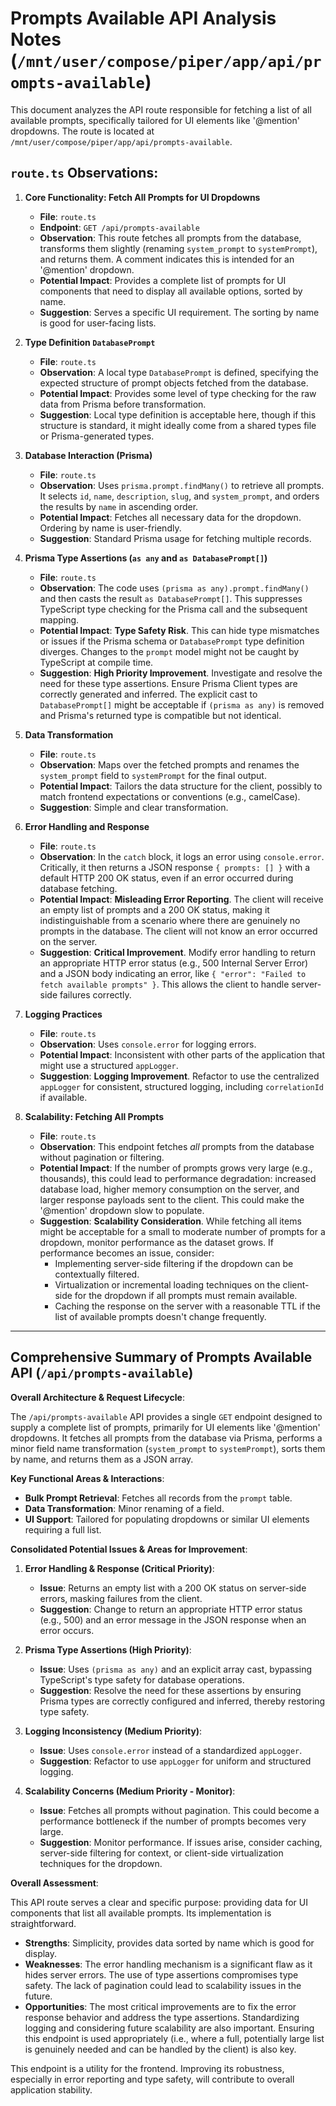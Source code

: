 # Prompts Available API Analysis Notes (`/mnt/user/compose/piper/app/api/prompts-available`)

This document analyzes the API route responsible for fetching a list of all available prompts, specifically tailored for UI elements like '@mention' dropdowns. The route is located at `/mnt/user/compose/piper/app/api/prompts-available`.

## `route.ts` Observations:

1.  **Core Functionality: Fetch All Prompts for UI Dropdowns**
    *   **File**: `route.ts`
    *   **Endpoint**: `GET /api/prompts-available`
    *   **Observation**: This route fetches all prompts from the database, transforms them slightly (renaming `system_prompt` to `systemPrompt`), and returns them. A comment indicates this is intended for an '@mention' dropdown.
    *   **Potential Impact**: Provides a complete list of prompts for UI components that need to display all available options, sorted by name.
    *   **Suggestion**: Serves a specific UI requirement. The sorting by name is good for user-facing lists.

2.  **Type Definition `DatabasePrompt`**
    *   **File**: `route.ts`
    *   **Observation**: A local type `DatabasePrompt` is defined, specifying the expected structure of prompt objects fetched from the database.
    *   **Potential Impact**: Provides some level of type checking for the raw data from Prisma before transformation.
    *   **Suggestion**: Local type definition is acceptable here, though if this structure is standard, it might ideally come from a shared types file or Prisma-generated types.

3.  **Database Interaction (Prisma)**
    *   **File**: `route.ts`
    *   **Observation**: Uses `prisma.prompt.findMany()` to retrieve all prompts. It selects `id`, `name`, `description`, `slug`, and `system_prompt`, and orders the results by `name` in ascending order.
    *   **Potential Impact**: Fetches all necessary data for the dropdown. Ordering by name is user-friendly.
    *   **Suggestion**: Standard Prisma usage for fetching multiple records.

4.  **Prisma Type Assertions (`as any` and `as DatabasePrompt[]`)**
    *   **File**: `route.ts`
    *   **Observation**: The code uses `(prisma as any).prompt.findMany()` and then casts the result `as DatabasePrompt[]`. This suppresses TypeScript type checking for the Prisma call and the subsequent mapping.
    *   **Potential Impact**: **Type Safety Risk**. This can hide type mismatches or issues if the Prisma schema or `DatabasePrompt` type definition diverges. Changes to the `prompt` model might not be caught by TypeScript at compile time.
    *   **Suggestion**: **High Priority Improvement**. Investigate and resolve the need for these type assertions. Ensure Prisma Client types are correctly generated and inferred. The explicit cast to `DatabasePrompt[]` might be acceptable if `(prisma as any)` is removed and Prisma's returned type is compatible but not identical.

5.  **Data Transformation**
    *   **File**: `route.ts`
    *   **Observation**: Maps over the fetched prompts and renames the `system_prompt` field to `systemPrompt` for the final output.
    *   **Potential Impact**: Tailors the data structure for the client, possibly to match frontend expectations or conventions (e.g., camelCase).
    *   **Suggestion**: Simple and clear transformation.

6.  **Error Handling and Response**
    *   **File**: `route.ts`
    *   **Observation**: In the `catch` block, it logs an error using `console.error`. Critically, it then returns a JSON response `{ prompts: [] }` with a default HTTP 200 OK status, even if an error occurred during database fetching.
    *   **Potential Impact**: **Misleading Error Reporting**. The client will receive an empty list of prompts and a 200 OK status, making it indistinguishable from a scenario where there are genuinely no prompts in the database. The client will not know an error occurred on the server.
    *   **Suggestion**: **Critical Improvement**. Modify error handling to return an appropriate HTTP error status (e.g., 500 Internal Server Error) and a JSON body indicating an error, like `{ "error": "Failed to fetch available prompts" }`. This allows the client to handle server-side failures correctly.

7.  **Logging Practices**
    *   **File**: `route.ts`
    *   **Observation**: Uses `console.error` for logging errors.
    *   **Potential Impact**: Inconsistent with other parts of the application that might use a structured `appLogger`.
    *   **Suggestion**: **Logging Improvement**. Refactor to use the centralized `appLogger` for consistent, structured logging, including `correlationId` if available.

8.  **Scalability: Fetching All Prompts**
    *   **File**: `route.ts`
    *   **Observation**: This endpoint fetches *all* prompts from the database without pagination or filtering.
    *   **Potential Impact**: If the number of prompts grows very large (e.g., thousands), this could lead to performance degradation: increased database load, higher memory consumption on the server, and larger response payloads sent to the client. This could make the '@mention' dropdown slow to populate.
    *   **Suggestion**: **Scalability Consideration**. While fetching all items might be acceptable for a small to moderate number of prompts for a dropdown, monitor performance as the dataset grows. If performance becomes an issue, consider:
        *   Implementing server-side filtering if the dropdown can be contextually filtered.
        *   Virtualization or incremental loading techniques on the client-side for the dropdown if all prompts must remain available.
        *   Caching the response on the server with a reasonable TTL if the list of available prompts doesn't change frequently.

--- 

## Comprehensive Summary of Prompts Available API (`/api/prompts-available`)

**Overall Architecture & Request Lifecycle**:

The `/api/prompts-available` API provides a single `GET` endpoint designed to supply a complete list of prompts, primarily for UI elements like '@mention' dropdowns. It fetches all prompts from the database via Prisma, performs a minor field name transformation (`system_prompt` to `systemPrompt`), sorts them by name, and returns them as a JSON array.

**Key Functional Areas & Interactions**:
*   **Bulk Prompt Retrieval**: Fetches all records from the `prompt` table.
*   **Data Transformation**: Minor renaming of a field.
*   **UI Support**: Tailored for populating dropdowns or similar UI elements requiring a full list.

**Consolidated Potential Issues & Areas for Improvement**:

1.  **Error Handling & Response (Critical Priority)**:
    *   **Issue**: Returns an empty list with a 200 OK status on server-side errors, masking failures from the client.
    *   **Suggestion**: Change to return an appropriate HTTP error status (e.g., 500) and an error message in the JSON response when an error occurs.

2.  **Prisma Type Assertions (High Priority)**:
    *   **Issue**: Uses `(prisma as any)` and an explicit array cast, bypassing TypeScript's type safety for database operations.
    *   **Suggestion**: Resolve the need for these assertions by ensuring Prisma types are correctly configured and inferred, thereby restoring type safety.

3.  **Logging Inconsistency (Medium Priority)**:
    *   **Issue**: Uses `console.error` instead of a standardized `appLogger`.
    *   **Suggestion**: Refactor to use `appLogger` for uniform and structured logging.

4.  **Scalability Concerns (Medium Priority - Monitor)**:
    *   **Issue**: Fetches all prompts without pagination. This could become a performance bottleneck if the number of prompts becomes very large.
    *   **Suggestion**: Monitor performance. If issues arise, consider caching, server-side filtering for context, or client-side virtualization techniques for the dropdown.

**Overall Assessment**:

This API route serves a clear and specific purpose: providing data for UI components that list all available prompts. Its implementation is straightforward.

*   **Strengths**: Simplicity, provides data sorted by name which is good for display.
*   **Weaknesses**: The error handling mechanism is a significant flaw as it hides server errors. The use of type assertions compromises type safety. The lack of pagination could lead to scalability issues in the future.
*   **Opportunities**: The most critical improvements are to fix the error response behavior and address the type assertions. Standardizing logging and considering future scalability are also important. Ensuring this endpoint is used appropriately (i.e., where a full, potentially large list is genuinely needed and can be handled by the client) is also key.

This endpoint is a utility for the frontend. Improving its robustness, especially in error reporting and type safety, will contribute to overall application stability.
